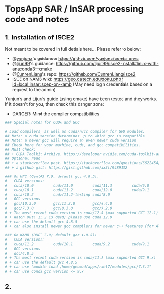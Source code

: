 # TopsApp SAR / InSAR processing code and notes

## 1. Installation of ISCE2
Not meant to be covered in full detials here... Please refer to below:

+ @[yunjunz](https://github.com/yunjunz)'s guidance: <https://github.com/yunjunz/conda_envs>
+ @[lijun99](https://github.com/lijun99)'s guidance: <https://github.com/lijun99/isce2-install#linux-with-anaconda3--cmake>
+ @[CunrenLiang](https://github.com/CunrenLiang)'s repo: https://github.com/CunrenLiang/isce2
+ ISCE on KAMB wiki: <https://geo.caltech.edu/doku.php?id=local:insar:iscep-on-kamb> (May need login credentials based on a request to the admin)

Yunjun's and Lijun's guide (using cmake) have been tested and they works. If it doesn't for you, then check this danger zone:

+ DANGER: Mind the compiler compatibilities

```bash
### Special notes for CUDA and GCC

# Load compilers, as well as cuda/nvcc compiler for GPU modules.
## Note: a cuda version determines up to which gcc is compatible
## Note: a newer gcc will require an even newer cuda version
## Check here for your machine, cuda, and gcc compatibilities.
## Must check:
## + CUDA Toolkit Archive: https://developer.nvidia.com/cuda-toolkit-archive
## Optional read:
## + a stackoverflow post: https://stackoverflow.com/questions/6622454/cuda-incompatible-with-my-gcc-version
## + a github gist: https://gist.github.com/ax3l/9489132

### On HPC (CentOS 7.9; default gcc 4.8.5):
#   CUDA versions:
#	cuda/10.0         cuda/11.0         cuda/11.3         cuda/9.0
#	cuda/10.1         cuda/11.2         cuda/12.0         cuda/9.1
#	cuda/10.2         cuda/11.2-testing cuda/8.0
#   GCC versions:
#	gcc/10.3.0        gcc/11.2.0        gcc/6.4.0
#	gcc/7.3.0         gcc/8.3.0         gcc/9.2.0
# + The most recent cuda version is cuda/12.0 (max supported GCC 12.1)
# + Watch out! 11.2 is dead; please use cuda 12.0
# + can use the default gcc 4.8.5
# + can also install newer gcc compilers for newer c++ features (for Altar)

### On KAMB (RHET 7.9; default gcc 4.8.5):
#   CUDA versions:
#	cuda/11.2         cuda/10.1         cuda/9.2          cuda/9.1
#   GCC versions:
#	gcc/4.8.5
# + The most recent cuda version is cuda/11.2 (max supported GCC 9.x)
# + can use the default gcc 4.8.5
# + can use "module load /home/geomod/apps/rhel7/modules/gcc/7.3.1"
# + can use conda gcc version <= 9.x
```


## 2.
